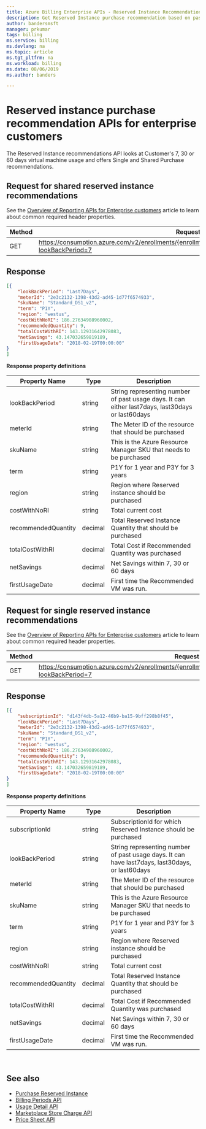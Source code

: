 ```yaml
---
title: Azure Billing Enterprise APIs - Reserved Instance Recommendation
description: Get Reserved Instance purchase recommendation based on past usage.
author: bandersmsft
manager: prkumar
tags: billing
ms.service: billing
ms.devlang: na
ms.topic: article
ms.tgt_pltfrm: na
ms.workload: billing
ms.date: 08/06/2019
ms.author: banders

---
```

# Reserved instance purchase recommendation APIs for enterprise customers

The Reserved Instance recommendations API looks at Customer's 7, 30 or 60 days virtual machine usage and offers Single and Shared Purchase recommendations.


## Request for shared reserved instance recommendations

See the [Overview of Reporting APIs for Enterprise customers](https://docs.microsoft.com/azure/billing/billing-enterprise-api) article to learn about common required header properties.

|Method | Request URI|
|-|-|
|GET| https://consumption.azure.com/v2/enrollments/{enrollmentNumber}/SharedReservationRecommendations?lookBackPeriod=7

## Response
```json
[{
	"lookBackPeriod": "Last7Days",
	"meterId": "2e3c2132-1398-43d2-ad45-1d77f6574933",
	"skuName": "Standard_DS1_v2",
	"term": "P1Y",
	"region": "westus",
	"costWithNoRI": 186.27634908960002,
	"recommendedQuantity": 9,
	"totalCostWithRI": 143.12931642978083,
	"netSavings": 43.147032659819189,
	"firstUsageDate": "2018-02-19T00:00:00"
}
]
```
**Response property definitions**

|Property Name| Type| Description|
|-|-|-|
|lookBackPeriod|string|String representing number of past usage days. It can either last7days, last30days or last60days|
|meterId|string |The Meter ID of the resource that should be purchased|
|skuName|string |This is the Azure Resource Manager SKU that needs to be purchased|
|term|string| P1Y for 1 year and P3Y for 3 years|
|region|string| Region where Reserved instance should be purchased|
|costWithNoRI|string| Total current cost|
|recommendedQuantity|decimal| Total Reserved Instance Quantity that should be purchased|
|totalCostWithRI|decimal| Total Cost if Recommended Quantity was purchased|
|netSavings|decimal| Net Savings within 7, 30 or 60 days|
|firstUsageDate|decimal| First time the Recommended VM was run.|



## Request for single reserved instance recommendations
See the [Overview of Reporting APIs for Enterprise customers](https://docs.microsoft.com/azure/billing/billing-enterprise-api) article to learn about common required header properties.

|Method | Request URI|
|-|-|
|GET| https://consumption.azure.com/v2/enrollments/{enrollmentNumber}/SingleReservationRecommendations?lookBackPeriod=7

## Response

```json
[{
	"subscriptionId": "d143f4db-5a12-46b9-ba15-9bff298b8f45",
	"lookBackPeriod": "Last7Days",
	"meterId": "2e3c2132-1398-43d2-ad45-1d77f6574933",
	"skuName": "Standard_DS1_v2",
	"term": "P1Y",
	"region": "westus",
	"costWithNoRI": 186.27634908960002,
	"recommendedQuantity": 9,
	"totalCostWithRI": 143.12931642978083,
	"netSavings": 43.147032659819189,
	"firstUsageDate": "2018-02-19T00:00:00"
}
]
```

**Response property definitions**

|Property Name| Type| Description|
|-|-|-|
|subscriptionId|string|SubscriptionId for which Reserved Instance should be purchased|
|lookBackPeriod|string|String representing number of past usage days. It can have last7days, last30days, or last60days|
|meterId|string |The Meter ID of the resource that should be purchased|
|skuName|string |This is the Azure Resource Manager SKU that needs to be purchased|
|term|string| P1Y for 1 year and P3Y for 3 years|
|region|string| Region where Reserved instance should be purchased|
|costWithNoRI|string| Total current cost|
|recommendedQuantity|decimal| Total Reserved Instance Quantity that should be purchased|
|totalCostWithRI|decimal| Total Cost if Recommended Quantity was purchased|
|netSavings|decimal| Net Savings within 7, 30 or 60 days|
|firstUsageDate|decimal| First time the Recommended VM was run.|


<br/>

## See also

* [Purchase Reserved Instance](/azure/virtual-machines/windows/prepay-reserved-vm-instances)
* [Billing Periods API](billing-enterprise-api-billing-periods.md)
* [Usage Detail API](billing-enterprise-api-usage-detail.md)
* [Marketplace Store Charge API](billing-enterprise-api-marketplace-storecharge.md)
* [Price Sheet API](billing-enterprise-api-pricesheet.md)
